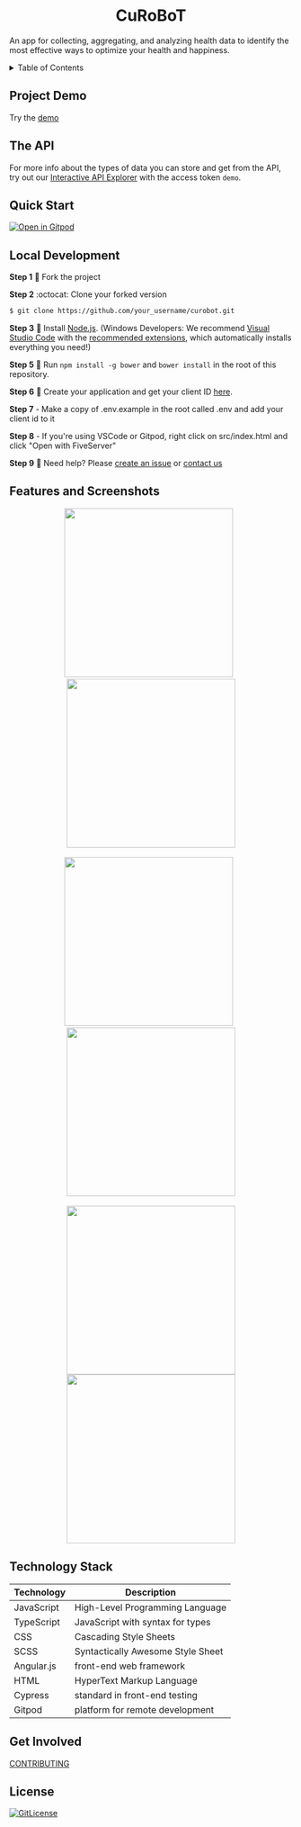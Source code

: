 <!-- PROJECT TITLE -->
  <h1 align="center">CuRoBoT</h1>

An app for collecting, aggregating, and analyzing health data to identify the most effective ways to optimize your health and happiness. 

<details>
<summary>Table of Contents</summary>

- [Project Demo](#demo)
- [API](#api)
- [Features and Screenshots](#screenshots)
- [Technology Stack](#technology-stack)
- [Local Development](#local-development)
- [Getting Involved](#getting-involved)
- [License](#license)

</details>

## Project Demo

Try the [demo](https://app.curedao.org)

## The API

For more info about the types of data you can store and get from the API, try out our
[Interactive API Explorer](https://curedao.readme.io) with the access token `demo`.

## Quick Start
[![Open in Gitpod](https://camo.githubusercontent.com/1eb1ddfea6092593649f0117f7262ffa8fbd3017/68747470733a2f2f676974706f642e696f2f627574746f6e2f6f70656e2d696e2d676974706f642e737667)](https://gitpod-referer.now.sh/api/gitpod-referer-redirect)

## Local Development

**Step 1** 
:wrench: Fork the project

**Step 2**
:octocat: Clone your forked version

```bash
$ git clone https://github.com/your_username/curobot.git
```

**Step 3**
:hammer: Install [Node.js](http://nodejs.org/).  (Windows Developers: We recommend [Visual Studio Code](https://code.visualstudio.com/) with the [recommended extensions](.vscode/extensions.json), which automatically installs everything you need!)

**Step 5**
 :running: Run `npm install -g bower` and `bower install` in the root of this repository.

**Step 6**
:ticket: Create your application and get your client ID [here](https://builder.quantimo.do).

**Step 7** -
Make a copy of .env.example in the root called .env and add your client id to it

**Step 8** -
If you're using VSCode or Gitpod, right click on src/index.html and click "Open with FiveServer"

**Step 9**
 :raising_hand: Need help?  Please [create an issue](/issues) or [contact us](http://help.quantimo.do)
 
 ## Features and Screenshots

<p align="center">
<img src="https://raw.githubusercontent.com/QuantiModo/quantimodo-android-chrome-ios-web-app/develop/resources-shared/screenshots/5.5-inch%20(iPhone%206%2B)%20-%20History%20Screenshot%201.jpg" width="300">
&nbsp
<img src="https://raw.githubusercontent.com/QuantiModo/quantimodo-android-chrome-ios-web-app/develop/resources-shared/screenshots/5.5-inch%20(iPhone%206+)%20-%20import%20data%20Screenshot%201.jpg" width="300">
<br><br>
<img src="https://raw.githubusercontent.com/QuantiModo/quantimodo-android-chrome-ios-web-app/develop/resources-shared/screenshots/5.5-inch%20(iPhone%206+)%20-%20bar%20chart%20Screenshot%201.jpg" width="300">
&nbsp
<img src="https://raw.githubusercontent.com/QuantiModo/quantimodo-android-chrome-ios-web-app/develop/resources-shared/screenshots/5.5-inch%20(iPhone%206+)%20-%20predictors%20Screenshot%201.jpg" width="300">
<br><br>
<img src="https://raw.githubusercontent.com/QuantiModo/quantimodo-android-chrome-ios-web-app/develop/resources-shared/screenshots/5.5-inch%20(iPhone%206+)%20-%20reminder%20inbox%20Screenshot%201.jpg?" width="300">
<img src="https://user-images.githubusercontent.com/2808553/138347736-f3cbea7a-85fe-4288-921a-78a05b93026d.png" width="300">
</p>

## Technology Stack

| Technology   | Description                                                              |
| ------------ | ------------------------------------------------------------------------ |
| JavaScript   | High-Level Programming Language                      |
| TypeScript      | JavaScript with syntax for types                   |
| CSS      | Cascading Style Sheets                                |
| SCSS      | Syntactically Awesome Style Sheet                        |
| Angular.js      |  front-end web framework                           |
| HTML      | HyperText Markup Language                                |
| Cypress      | standard in front-end testing                         |
| Gitpod      | platform for remote development                        |

## Get Involved

[CONTRIBUTING](https://www.curedao.org/join-us)

## License

[![GitLicense](https://img.shields.io/badge/License-GNU-blue.svg)](https://github.com/cure-dao/curobot/blob/develop/LICENSE.md)





